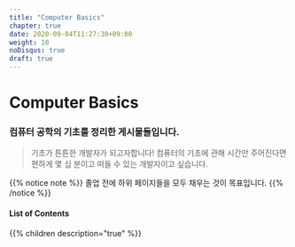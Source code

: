 ```yaml
---
title: "Computer Basics"
chapter: true
date: 2020-09-04T11:27:30+09:00
weight: 10
noDisqus: true
draft: true
---
```

# Computer Basics

### 컴퓨터 공학의 기초를 정리한 게시물들입니다.

> 기초가 튼튼한 개발자가 되고자합니다! 컴퓨터의 기초에 관해
> 시간만 주어진다면 편하게 몇 십 분이고 떠들 수 있는 개발자이고
> 싶습니다.

{{% notice note %}}
졸업 전에 하위 페이지들을 모두 채우는 것이 목표입니다.
{{% /notice %}}

#### List of Contents

{{% children description="true" %}}